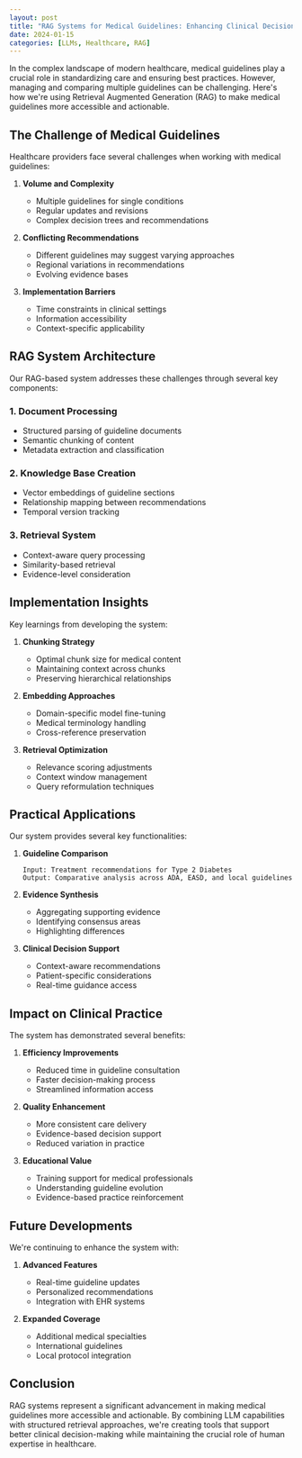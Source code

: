 ```yaml
---
layout: post
title: "RAG Systems for Medical Guidelines: Enhancing Clinical Decision Making"
date: 2024-01-15
categories: [LLMs, Healthcare, RAG]
---
```


In the complex landscape of modern healthcare, medical guidelines play a crucial role in standardizing care and ensuring best practices. However, managing and comparing multiple guidelines can be challenging. Here's how we're using Retrieval Augmented Generation (RAG) to make medical guidelines more accessible and actionable.

## The Challenge of Medical Guidelines

Healthcare providers face several challenges when working with medical guidelines:

1. **Volume and Complexity**
   - Multiple guidelines for single conditions
   - Regular updates and revisions
   - Complex decision trees and recommendations

2. **Conflicting Recommendations**
   - Different guidelines may suggest varying approaches
   - Regional variations in recommendations
   - Evolving evidence bases

3. **Implementation Barriers**
   - Time constraints in clinical settings
   - Information accessibility
   - Context-specific applicability

## RAG System Architecture

Our RAG-based system addresses these challenges through several key components:

### 1. Document Processing
- Structured parsing of guideline documents
- Semantic chunking of content
- Metadata extraction and classification

### 2. Knowledge Base Creation
- Vector embeddings of guideline sections
- Relationship mapping between recommendations
- Temporal version tracking

### 3. Retrieval System
- Context-aware query processing
- Similarity-based retrieval
- Evidence-level consideration

## Implementation Insights

Key learnings from developing the system:

1. **Chunking Strategy**
   - Optimal chunk size for medical content
   - Maintaining context across chunks
   - Preserving hierarchical relationships

2. **Embedding Approaches**
   - Domain-specific model fine-tuning
   - Medical terminology handling
   - Cross-reference preservation

3. **Retrieval Optimization**
   - Relevance scoring adjustments
   - Context window management
   - Query reformulation techniques

## Practical Applications

Our system provides several key functionalities:

1. **Guideline Comparison**
   ```
   Input: Treatment recommendations for Type 2 Diabetes
   Output: Comparative analysis across ADA, EASD, and local guidelines
   ```

2. **Evidence Synthesis**
   - Aggregating supporting evidence
   - Identifying consensus areas
   - Highlighting differences

3. **Clinical Decision Support**
   - Context-aware recommendations
   - Patient-specific considerations
   - Real-time guidance access

## Impact on Clinical Practice

The system has demonstrated several benefits:

1. **Efficiency Improvements**
   - Reduced time in guideline consultation
   - Faster decision-making process
   - Streamlined information access

2. **Quality Enhancement**
   - More consistent care delivery
   - Evidence-based decision support
   - Reduced variation in practice

3. **Educational Value**
   - Training support for medical professionals
   - Understanding guideline evolution
   - Evidence-based practice reinforcement

## Future Developments

We're continuing to enhance the system with:

1. **Advanced Features**
   - Real-time guideline updates
   - Personalized recommendations
   - Integration with EHR systems

2. **Expanded Coverage**
   - Additional medical specialties
   - International guidelines
   - Local protocol integration

## Conclusion

RAG systems represent a significant advancement in making medical guidelines more accessible and actionable. By combining LLM capabilities with structured retrieval approaches, we're creating tools that support better clinical decision-making while maintaining the crucial role of human expertise in healthcare.
